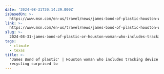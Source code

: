 ```yaml
---
date: '2024-08-31T20:14:39.000Z'
isBasedOn: >-
  https://www.msn.com/en-us/travel/news/james-bond-of-plastic-houston-woman-who-includes-tracking-device-with-her-recycling-surprised-to-see-where-it-ended-up/ar-AA1pM0XI
link: >-
  https://www.msn.com/en-us/travel/news/james-bond-of-plastic-houston-woman-who-includes-tracking-device-with-her-recycling-surprised-to-see-where-it-ended-up/ar-AA1pM0XI
slug: >-
  2024-08-31-james-bond-of-plastic-or-houston-woman-who-includes-tracking-device-with-her-recycling-surprised-to
tags:
  - climate
  - texas
title: >-
  'James Bond of plastic' | Houston woman who includes tracking device with her
  recycling surprised to
---
```

 
